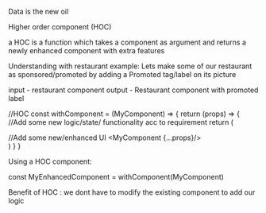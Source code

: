 Data is the new oil

Higher order component (HOC)

a HOC is a function which takes a component as argument and returns a newly enhanced component with extra features

Understanding with restaurant example:
Lets make some of our restaurant as sponsored/promoted by adding a Promoted tag/label on its picture

input - restaurant component
output - Restaurant component with promoted label

//HOC 
const withComponent = (MyComponent) => {
    return (props) => {
        //Add some new logic/state/ functionality acc to requirement
        return (
            <div>
            //Add some new/enhanced UI
            <MyComponent {...props}/>
            </div>
        )
    }
}

Using a HOC component:

const MyEnhancedComponent = withComponent(MyComponent)
<MyEnhancedComponent data={data}/>

Benefit of HOC : we dont have to modify the existing component to add our logic



